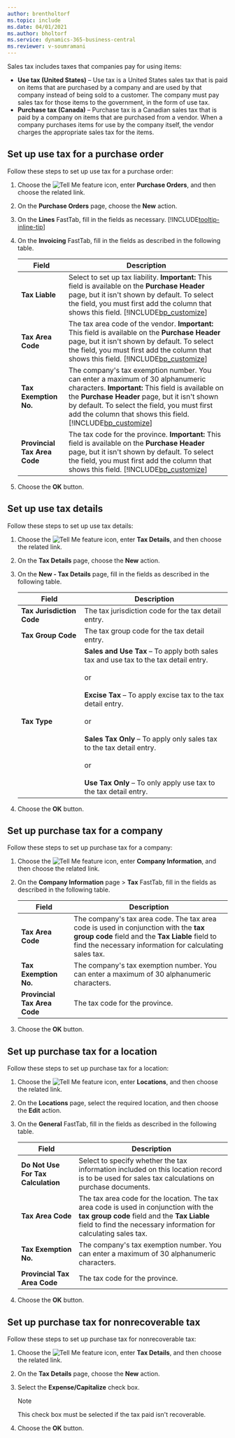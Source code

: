 ```yaml
---
author: brentholtorf
ms.topic: include
ms.date: 04/01/2021
ms.author: bholtorf
ms.service: dynamics-365-business-central
ms.reviewer: v-soumramani
---
```


Sales tax includes taxes that companies pay for using items:

- **Use tax (United States)** – Use tax is a United States sales tax that is paid on items that are purchased by a company and are used by that company instead of being sold to a customer. The company must pay sales tax for those items to the government, in the form of use tax.  
- **Purchase tax (Canada)** – Purchase tax is a Canadian sales tax that is paid by a company on items that are purchased from a vendor. When a company purchases items for use by the company itself, the vendor charges the appropriate sales tax for the items.  

## Set up use tax for a purchase order

Follow these steps to set up use tax for a purchase order:
  
1. Choose the ![Tell Me feature](../../../media/ui-search/search_small.png "Tell me what you want to do") icon, enter **Purchase Orders**, and then choose the related link.  
1. On the **Purchase Orders** page, choose the **New** action.  
1. On the **Lines** FastTab, fill in the fields as necessary. [!INCLUDE[tooltip-inline-tip](../../../includes/tooltip-inline-tip_md.md)]  
1. On the **Invoicing** FastTab, fill in the fields as described in the following table.  

    |Field|Description|  
    |---------------------------------|---------------------------------------|  
    |**Tax Liable**|Select to set up tax liability. **Important:**  This field is available on the **Purchase Header** page, but it isn't shown by default. To select the field, you must first add the column that shows this field. [!INCLUDE[bp_customize](../../../includes/bp_customize_md.md)]|  
    |**Tax Area Code**|The tax area code of the vendor. **Important:**  This field is available on the **Purchase Header** page, but it isn't shown by default. To select the field, you must first add the column that shows this field. [!INCLUDE[bp_customize](../../../includes/bp_customize_md.md)]|  
    |**Tax Exemption No.**|The company's tax exemption number. You can enter a maximum of 30 alphanumeric characters. **Important:**  This field is available on the **Purchase Header** page, but it isn't shown by default. To select the field, you must first add the column that shows this field. [!INCLUDE[bp_customize](../../../includes/bp_customize_md.md)]|  
    |**Provincial Tax Area Code**|The tax code for the province. **Important:**  This field is available on the **Purchase Header** page, but it isn't shown by default. To select the field, you must first add the column that shows this field. [!INCLUDE[bp_customize](../../../includes/bp_customize_md.md)]|  
1.  Choose the **OK** button.  

## Set up use tax details

Follow these steps to set up use tax details:

1. Choose the ![Tell Me feature](../../../media/ui-search/search_small.png "Tell me what you want to do") icon, enter **Tax Details**, and then choose the related link.  
1. On the **Tax Details** page, choose the **New** action.  
1. On the **New - Tax Details** page, fill in the fields as described in the following table.  

    |Field|Description|  
    |---------------------------------|---------------------------------------|  
    |**Tax Jurisdiction Code**|The tax jurisdiction code for the tax detail entry.|  
    |**Tax Group Code**|The tax group code for the tax detail entry.|  
    |**Tax Type**|**Sales and Use Tax** – To apply both sales tax and use tax to the tax detail entry.<br></br> or <br></br> **Excise Tax** – To apply excise tax to the tax detail entry.<br></br> or <br></br> **Sales Tax Only** – To apply only sales tax to the tax detail entry.<br></br> or <br></br> **Use Tax Only** – To only apply use tax to the tax detail entry.|  
1.  Choose the **OK** button.  

## Set up purchase tax for a company

Follow these steps to set up purchase tax for a company:

1. Choose the ![Tell Me feature](../../../media/ui-search/search_small.png "Tell me what you want to do") icon, enter **Company Information**, and then choose the related link.  
1. On the **Company Information** page > **Tax** FastTab, fill in the fields as described in the following table.  

    |Field|Description|  
    |---------------------------------|---------------------------------------|  
    |**Tax Area Code**|The company's tax area code. The tax area code is used in conjunction with the **tax group code** field and the **Tax Liable** field to find the necessary information for calculating sales tax.|  
    |**Tax Exemption No.**|The company's tax exemption number. You can enter a maximum of 30 alphanumeric characters.|  
    |**Provincial Tax Area Code**|The tax code for the province.|  
1. Choose the **OK** button.  

## Set up purchase tax for a location

Follow these steps to set up purchase tax for a location:
  
1. Choose the ![Tell Me feature](../../../media/ui-search/search_small.png "Tell me what you want to do") icon, enter **Locations**, and then choose the related link.  
1. On the **Locations** page, select the required location, and then choose the **Edit** action.  
1. On the **General** FastTab, fill in the fields as described in the following table.  

    |Field|Description|  
    |---------------------------------|---------------------------------------|  
    |**Do Not Use For Tax Calculation**|Select to specify whether the tax information included on this location record is to be used for sales tax calculations on purchase documents.|  
    |**Tax Area Code**|The tax area code for the location. The tax area code is used in conjunction with the **tax group code** field and the **Tax Liable** field to find the necessary information for calculating sales tax.|  
    |**Tax Exemption No.**|The company's tax exemption number. You can enter a maximum of 30 alphanumeric characters.|  
    |**Provincial Tax Area Code**|The tax code for the province.|  
1. Choose the **OK** button.  

## Set up purchase tax for nonrecoverable tax

Follow these steps to set up purchase tax for nonrecoverable tax:

1. Choose the ![Tell Me feature](../../../media/ui-search/search_small.png "Tell me what you want to do") icon, enter **Tax Details**, and then choose the related link.  
1. On the **Tax Details** page, choose the **New** action.  
1. Select the **Expense/Capitalize** check box.  

    > [!NOTE]  
    > This check box must be selected if the tax paid isn't recoverable.  
1. Choose the **OK** button.  
